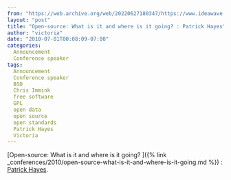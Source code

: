 ```yaml
---
from: "https://web.archive.org/web/20220627180347/https://www.ideawave.ca/open-source-what-is-it-and-where-is-it-going-patrick-hayes/"
layout: "post"
title: "Open-source: What is it and where is it going? : Patrick Hayes"
author: "victoria"
date: "2010-07-01T00:08:09-07:00"
categories:
  Announcement
  Conference speaker
tags: 
  Announcement
  Conference speaker
  BSD
  Chris Immink
  free software
  GPL
  open data
  open source
  open standards
  Patrick Hayes
  Victoria
---
```


[Open-source: What is it and where is it going? ]({% link _conferences/2010/open-source-what-is-it-and-where-is-it-going.md %}) : [Patrick Hayes](http://www.geomemes.com/).
